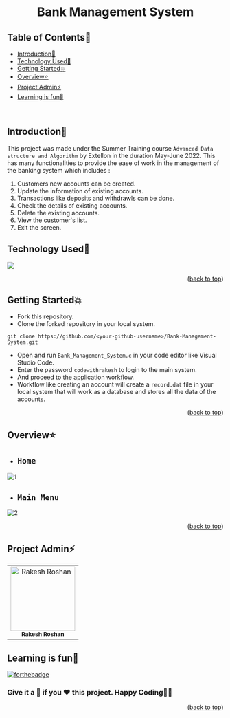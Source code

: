 # <p align="center"> Bank Management System </p>

<!-- --------------------------------------------------------------------------------------------------------------------------------------------------------- -->

<div id="top"></div>

<h2>Table of Contents🧾</h2>

- [Introduction📌](#introduction)
- [Technology Used🚀](#technology-used)
- [Getting Started💥](#getting-started)
- [Overview⭐](#overview)
- [Project Admin⚡](#project-admin)
- [Learning is fun🧡](#learning-is-fun)
<br>

<!-- --------------------------------------------------------------------------------------------------------------------------------------------------------- -->

<h2>Introduction📌</h2>

This project was made under the Summer Training course `Advanced Data structure and Algorithm` by Extellon in the duration May-June 2022.
This has many functionalities to provide the ease of work in the management of the banking system which includes :
1. Customers new accounts can be created.
2. Update the information of existing accounts.
3. Transactions like deposits and withdrawls can be done.
4. Check the details of existing accounts.
5. Delete the existing accounts.
6. View the customer's list.
7. Exit the screen.

<!-- --------------------------------------------------------------------------------------------------------------------------------------------------------- -->

<h2>Technology Used🚀</h2>

<p>
  <a href="https://www.cprogramming.com/"> <img src="https://img.icons8.com/color/70/000000/c-programming.png"/></a>
</p>
<p align="right">(<a href="#top">back to top</a>)</p>

<!-- --------------------------------------------------------------------------------------------------------------------------------------------------------- -->

<h2>Getting Started💥</h2>

- Fork this repository.
- Clone the forked repository in your local system.
```
git clone https://github.com/<your-github-username>/Bank-Management-System.git
```
- Open and run `Bank_Management_System.c` in your code editor like Visual Studio Code.
- Enter the password `codewithrakesh` to login to the main system.
- And proceed to the application workflow.
- Workflow like creating an account will create a `record.dat` file in your local system that will work as a database and stores all the data of the accounts.
<p align="right">(<a href="#top">back to top</a>)</p>

<!-- --------------------------------------------------------------------------------------------------------------------------------------------------------- -->

<h2>Overview⭐</h2>

- ## `Home`
![1](https://user-images.githubusercontent.com/73993775/189755969-66354353-b0ac-4d19-9542-1f2876c3dfea.png)
- ## `Main Menu`
![2](https://user-images.githubusercontent.com/73993775/189755979-91e51ecc-46e4-4044-8958-b89d28e6fdd6.png)
<p align="right">(<a href="#top">back to top</a>)</p>

<!-- --------------------------------------------------------------------------------------------------------------------------------------------------------- -->

<h2>Project Admin⚡</h2>

<table>
<tr>
<td align="center">
<a href="https://github.com/Rakesh9100/"><img src="https://avatars.githubusercontent.com/u/73993775?v=4" height="150px" width="150px" alt="Rakesh Roshan"></a><br><sub><b>Rakesh Roshan</b></sub>
</td>
</tr>
</table>

<!-- --------------------------------------------------------------------------------------------------------------------------------------------------------- -->

<h2>Learning is fun🧡</h2>

[![forthebadge](https://forthebadge.com/images/badges/built-with-love.svg)](https://forthebadge.com)
<h3>Give it a 🌟 if you ❤ this project. Happy Coding👨‍💻</h3>
<p align="right">(<a href="#top">back to top</a>)</p>
